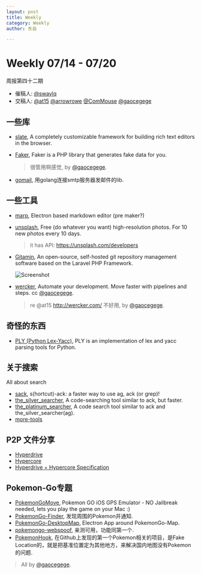 ```yaml
---
layout: post
title: Weekly
category: Weekly
author: 东岳

---
```


# Weekly 07/14 - 07/20

周报第四十二期

- 催稿人:
  [@swaylq][swaylq]
- 交稿人:
  [@at15][at15]
  [@arrowrowe][mie]
  [@ComMouse][dou]
  [@gaocegege][gaocegege]

[at15]: https://github.com/at15
[mie]: https://github.com/arrowrowe
[dou]: https://github.com/ComMouse
[gaocegege]: https://github.com/gaocegege
[swaylq]: https://github.com/swaylq

## 一些库 <a name="lib"></a>

- [slate](https://github.com/ianstormtaylor/slate), A completely customizable framework for building rich text editors in the browser.
- [Faker](https://github.com/fzaninotto/Faker), Faker is a PHP library that generates fake data for you.
  
  > 很管用啊感觉, by [@gaocegege][gaocegege].
- [gomail](https://github.com/go-gomail/gomail), 用golang连接smtp服务器发邮件的lib.


## 一些工具 <a name="tool"></a>

- [marp](https://github.com/yhatt/marp), Electron based markdown editor (pre maker?)

- [unsplash](https://unsplash.com/), Free (do whatever you want) high-resolution photos. For 10 new photos every 10 days.

  > it has API: https://unsplash.com/developers 
- [Gitamin](http://gitamin.com/), An open-source, self-hosted git repository management software based on the Laravel PHP Framework.

  ![Screenshot](http://www.gitamin.com/screenshot1.png)
- [wercker](http://wercker.com/), Automate your development. Move faster with pipelines and steps. cc [@gaocegege][gaocegege].

  > re @at15 http://wercker.com/ 不好用, by [@gaocegege][gaocegege].
  
  
## 奇怪的东西 <a name="strange"></a>

- [PLY (Python Lex-Yacc)](http://www.dabeaz.com/ply/), PLY is an implementation of lex and yacc parsing tools for Python.

## 关于搜索 <a name="search"></a>

All about search

- [sack](https://github.com/sampson-chen/sack), s(hortcut)-ack: a faster way to use ag, ack (or grep)!
- [the_silver_searcher](https://github.com/ggreer/the_silver_searcher), A code-searching tool similar to ack, but faster.
- [the_platinum_searcher](https://github.com/monochromegane/the_platinum_searcher), A code search tool similar to ack and the_silver_searcher(ag).
- [more-tools](http://beyondgrep.com/more-tools/)

## P2P 文件分享 <a name="p2p"></a>

- [Hyperdrive](https://github.com/mafintosh/hyperdrive)
- [Hypercore](https://github.com/mafintosh/hypercore)
- [Hyperdrive + Hypercore Specification](https://github.com/datproject/docs/blob/master/hyperdrive.md)


## Pokemon-Go专题 <a name="pokemon"></a>

- [PokemonGoMove](https://github.com/huacnlee/PokemonGoMove), Pokemon GO iOS GPS Emulator - NO Jailbreak needed, lets you play the game on your Mac :)
- [PokemonGo-Finder](https://github.com/jxmorris12/PokemonGo-Finder), 发现周围的Pokemon并通知.
- [PokemonGo-DesktopMap](https://github.com/mchristopher/PokemonGo-DesktopMap), Electron App around PokemonGo-Map.
- [pokemongo-webspoof](https://github.com/iam4x/pokemongo-webspoof), 亲测可用，功能同第一个.
- [PokemonHook](https://github.com/rpplusplus/PokemonHook), 在Github上发现的第一个Pokemon相关的项目，是Fake Location的，就是把基准位置定为其他地方，来解决国内地图没有Pokemon的问题.

> All by [@gaocegege][gaocegege].
